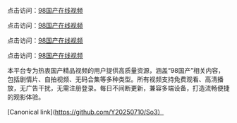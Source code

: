 点击访问：<a href="https://heiliaozj3tjd.pages.dev">98国产在线视频</a> 

点击访问：<a href="https://heiliaozj3tjd.pages.dev">98国产在线视频</a> 

点击访问：<a href="https://heiliaozj3tjd.pages.dev">98国产在线视频</a> 

点击访问：<a href="https://heiliaozj3tjd.pages.dev">98国产在线视频</a>

本平台专为热衷国产精品视频的用户提供高质量资源，涵盖“98国产”相关内容，包括剧情片、自拍视频、无码合集等多种类型。所有视频支持免费观看、高清播放，无广告干扰，无需注册登录。每日不间断更新，兼容多端设备，打造流畅便捷的观影体验。

[Canonical link](https://github.com/Y20250710/So3）
